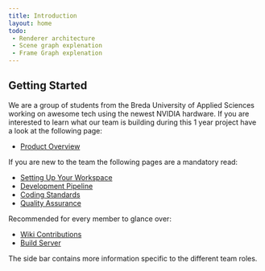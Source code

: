 ```yaml
---
title: Introduction
layout: home
todo:
 - Renderer architecture
 - Scene graph explenation
 - Frame Graph explenation
---
```


## Getting Started

We are a group of students from the Breda University of Applied Sciences working on awesome tech using the newest NVIDIA hardware. If you are interested to learn what our team is building during this 1  year project have a look at the following page:

* [Product Overview]({{site.url}}/product)

If you are new to the team the following pages are a mandatory read:

* [Setting Up Your Workspace]({{site.url}}/workspace_setup)
* [Development Pipeline]({{site.url}}/dev_pipeline)
* [Coding Standards]({{site.url}}/code_standards)
* [Quality Assurance]({{site.url}}/quality)

Recommended for every member to glance over:

* [Wiki Contributions]({{site.url}}/wiki_contributions)
* [Build Server](https://jbs1.nhtv.nl:8443)

The side bar contains more information specific to the different team roles.
